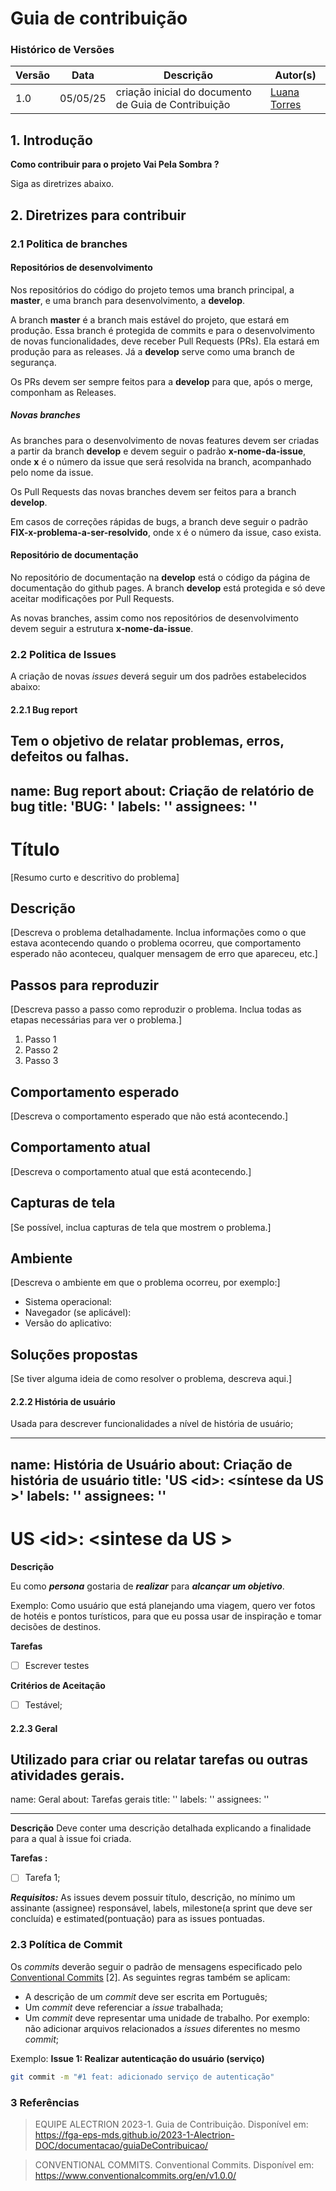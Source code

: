 # Guia de contribuição

### Histórico de Versões

|Versão|Data|Descrição|Autor(s)|
|---|---|---|---|
|1.0| 05/05/25 | criação inicial do documento de Guia de Contribuição|[Luana Torres](https://github.com/luanatorress)|


## 1. Introdução

**Como contribuir para o projeto Vai Pela Sombra ?**

Siga as diretrizes abaixo.

## 2. Diretrizes para contribuir

### 2.1 Politica de branches

#### Repositórios de desenvolvimento

Nos repositórios do código do projeto temos uma branch principal, a **master**, e uma branch para desenvolvimento, a **develop**. 

A branch **master** é a branch mais estável do projeto, que estará em produção. Essa branch é protegida de commits e para o desenvolvimento de novas funcionalidades, deve receber Pull Requests (PRs). Ela estará em produção para as releases. Já a **develop** serve como uma branch de segurança. 

Os PRs devem ser sempre feitos para a **develop** para que, após o merge, componham as Releases.

##### Novas branches

As branches para o desenvolvimento de novas features devem ser criadas a partir da branch **develop** e devem seguir o padrão **x-nome-da-issue**, onde **x** é o número da issue que será resolvida na branch, acompanhado pelo nome da issue.

Os Pull Requests das novas branches devem ser feitos para a branch **develop**.

Em casos de correções rápidas de bugs, a branch deve seguir o padrão **FIX-x-problema-a-ser-resolvido**, onde x é o número da issue, caso exista.

#### Repositório de documentação

No repositório de documentação na **develop** está o código da página de documentação do github pages. A branch **develop** está protegida e só deve aceitar modificações por Pull Requests.

As novas branches, assim como nos repositórios de desenvolvimento devem seguir a estrutura **x-nome-da-issue**.

### 2.2 Politica de Issues

A criação de novas *issues* deverá seguir um dos padrões estabelecidos abaixo:

#### 2.2.1 Bug report

Tem o objetivo de relatar problemas, erros, defeitos ou falhas.
---
name: Bug report
about: Criação de relatório de bug
title: 'BUG: <nome curto e descritivo>'
labels: ''
assignees: ''
---

# Título

[Resumo curto e descritivo do problema]

## Descrição

[Descreva o problema detalhadamente. Inclua informações como o que estava acontecendo quando o problema ocorreu, que comportamento esperado não aconteceu, qualquer mensagem de erro que apareceu, etc.]

## Passos para reproduzir

[Descreva passo a passo como reproduzir o problema. Inclua todas as etapas necessárias para ver o problema.]

1. Passo 1
2. Passo 2
3. Passo 3

## Comportamento esperado

[Descreva o comportamento esperado que não está acontecendo.]

## Comportamento atual

[Descreva o comportamento atual que está acontecendo.]

## Capturas de tela

[Se possível, inclua capturas de tela que mostrem o problema.]

## Ambiente

[Descreva o ambiente em que o problema ocorreu, por exemplo:]

- Sistema operacional:
- Navegador (se aplicável):
- Versão do aplicativo:

## Soluções propostas

[Se tiver alguma ideia de como resolver o problema, descreva aqui.]



#### 2.2.2 História de usuário

Usada para descrever funcionalidades a nível de história de usuário;

---
name: História de Usuário
about: Criação de história de usuário
title: 'US \<id\>: \<síntese da US \>'
labels: ''
assignees: ''
---

# US \<id\>: \<sintese da US \>
<!-- Ex.: Cadastrar novos usuários -->

**Descrição**

Eu como ***persona*** gostaria de ***realizar*** para ***alcançar um objetivo***.

Exemplo: Como usuário que está planejando uma viagem, quero ver fotos de hotéis e pontos turísticos, para que eu possa usar de inspiração e tomar decisões de destinos.

**Tarefas**

- [ ] Escrever testes

**Critérios de Aceitação**

- [ ] Testável;


#### 2.2.3 Geral

Utilizado para criar ou relatar tarefas ou outras atividades gerais.
---
name: Geral
about: Tarefas gerais
title: ''
labels: ''
assignees: ''

---

**Descrição**
Deve conter uma descrição detalhada explicando a finalidade para a qual à issue foi criada.

**Tarefas :** 
- [ ] Tarefa 1;

***Requisitos:***
As issues devem possuir título, descrição, no mínimo um assinante (assignee) responsável, labels, milestone(a sprint que deve ser concluída) e estimated(pontuação) para as issues pontuadas.

### 2.3 Política de Commit

Os *commits* deverão seguir o padrão de mensagens especificado pelo [Conventional Commits](https://www.conventionalcommits.org/en/v1.0.0/) [2]. As seguintes regras também se aplicam:

- A descrição de um *commit* deve ser escrita em Português;
- Um *commit* deve referenciar a *issue* trabalhada;
- Um *commit* deve representar uma unidade de trabalho. Por exemplo: não adicionar arquivos relacionados a *issues* diferentes no mesmo *commit*;

Exemplo: **Issue 1: Realizar autenticação do usuário (serviço)**

```bash
git commit -m "#1 feat: adicionado serviço de autenticação"
```

### 3 Referências

> EQUIPE ALECTRION 2023-1. Guia de Contribuição. Disponível em: https://fga-eps-mds.github.io/2023-1-Alectrion-DOC/documentacao/guiaDeContribuicao/

> CONVENTIONAL COMMITS. Conventional Commits. Disponível em: https://www.conventionalcommits.org/en/v1.0.0/